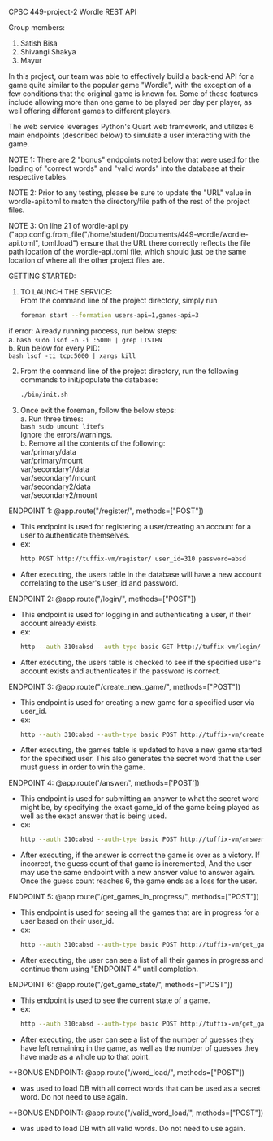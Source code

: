 CPSC 449-project-2
Wordle REST API

Group members:  
1. Satish Bisa  
2. Shivangi Shakya  
3. Mayur  
 


In this project, our team was able to effectively build a back-end API for a game quite similar to the popular game "Wordle", with the exception of a few
conditions that the original game is known for. Some of these features include allowing more than one game to be played per day per player, as well offering
different games to different players. 

The web service leverages Python's Quart web framework, and utilizes 6 main endpoints (described below) to simulate a user interacting with the game. 

NOTE 1: There are 2 "bonus" endpoints noted below that were used for the loading of "correct words" and "valid words" into the database at their respective 
tables.

NOTE 2: Prior to any testing, please be sure to update the "URL" value in wordle-api.toml to match the directory/file path of the rest of the project files.

NOTE 3: On line 21 of wordle-api.py ("app.config.from_file("/home/student/Documents/449-wordle/wordle-api.toml", toml.load") ensure that the URL there correctly reflects the file path location of the wordle-api.toml file, which should just be the same location of where all the other project files are. 


GETTING STARTED:  

1. TO LAUNCH THE SERVICE:  
From the command line of the project directory, simply run   
	```bash
	foreman start --formation users-api=1,games-api=3
	```  
if error: Already running process, run below steps:  
	a.	```bash
		sudo lsof -n -i :5000 | grep LISTEN
		```  
	b. Run below for every PID:  
	   ```bash
	   lsof -ti tcp:5000 | xargs kill
	   ```

2. From the command line of the project directory, run the following commands to init/populate the database:  
	```bash
	./bin/init.sh
	```

3. Once exit the foreman, follow the below steps:  
	a. Run three times:   
		```bash
		sudo umount litefs
		```  
	Ignore the errors/warnings.  
	b. Remove all the contents of the following:  
		var/primary/data  
		var/primary/mount  
		var/secondary1/data  
		var/secondary1/mount  
		var/secondary2/data  
		var/secondary2/mount


ENDPOINT 1: @app.route("/register/", methods=["POST"])
- This endpoint is used for registering a user/creating an account for a user to authenticate themselves.
- ex:   
	```bash
	http POST http://tuffix-vm/register/ user_id=310 password=absd
	```  
- After executing, the users table in the database will have a new account correlating to the user's user_id and password.

ENDPOINT 2: @app.route("/login/", methods=["POST"])
- This endpoint is used for logging in and authenticating a user, if their account already exists. 
- ex:   
	```bash
	http --auth 310:absd --auth-type basic GET http://tuffix-vm/login/
	```  
- After executing, the users table is checked to see if the specified user's account exists and authenticates if the password is correct.

ENDPOINT 3: @app.route("/create_new_game/", methods=["POST"])
- This endpoint is used for creating a new game for a specified user via user_id.
- ex:   
	```bash
	http --auth 310:absd --auth-type basic POST http://tuffix-vm/create_new_game/ user_id=15
	```  
- After executing, the games table is updated to have a new game started for the specified user. This also generates the secret word
that the user must guess in order to win the game.

ENDPOINT 4: @app.route('/answer/', methods=['POST'])
- This endpoint is used for submitting an answer to what the secret word might be, by specifying the exact game_id of the game being
played as well as the exact answer that is being used.
- ex:   
	```bash
	http --auth 310:absd --auth-type basic POST http://tuffix-vm/answer/ game_id=3 answer=lemon
	```  
- After executing, if the answer is correct the game is over as a victory. If incorrect, the guess count of that game is incremented,
And the user may use the same endpoint with a new answer value to answer again. Once the guess count reaches 6, the game ends as a 
loss for the user. 

ENDPOINT 5: @app.route("/get_games_in_progress/", methods=["POST"])
- This endpoint is used for seeing all the games that are in progress for a user based on their user_id.
- ex:   
	```bash
	http --auth 310:absd --auth-type basic POST http://tuffix-vm/get_games_in_progress/ user_id=15
	```  
- After executing, the user can see a list of all their games in progress and continue them using "ENDPOINT 4" until completion.

ENDPOINT 6: @app.route("/get_game_state/", methods=["POST"])
- This endpoint is used to see the current state of a game.
- ex:   
	```bash
	http --auth 310:absd --auth-type basic POST http://tuffix-vm/get_game_state/ game_id=19
	```  
- After executing, the user can see a list of the number of guesses they have left remaining in the game, as well as the number
of guesses they have made as a whole up to that point.

**BONUS ENDPOINT: @app.route("/word_load/", methods=["POST"])
- was used to load DB with all correct words that can be used as a secret word. Do not need to use again.

**BONUS ENDPOINT: @app.route("/valid_word_load/", methods=["POST"])
- was used to load DB with all valid words. Do not need to use again.
